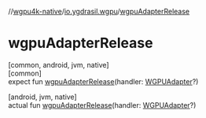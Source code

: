 //[wgpu4k-native](../../index.md)/[io.ygdrasil.wgpu](index.md)/[wgpuAdapterRelease](wgpu-adapter-release.md)

# wgpuAdapterRelease

[common, android, jvm, native]\
[common]\
expect fun [wgpuAdapterRelease](wgpu-adapter-release.md)(handler: [WGPUAdapter](-w-g-p-u-adapter/index.md)?)

[android, jvm, native]\
actual fun [wgpuAdapterRelease](wgpu-adapter-release.md)(handler: [WGPUAdapter](-w-g-p-u-adapter/index.md)?)
